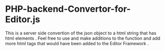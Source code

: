 # PHP-backend-Convertor-for-Editor.js
This is a server side convertion of the json object  to a html  string that has html elements .
Feel free to use and make additions  to the function and add more html tags that would have been added to the Editor Framework .
